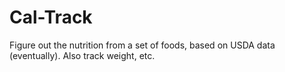 # Cal-Track
Figure out the nutrition from a set of foods, based on USDA data (eventually). Also track weight, etc.
